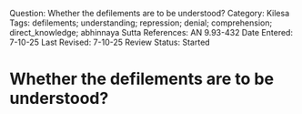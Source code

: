Question: Whether the defilements are to be understood?
Category: Kilesa
Tags: defilements; understanding; repression; denial; comprehension; direct_knowledge; abhinnaya
Sutta References: AN 9.93-432
Date Entered: 7-10-25
Last Revised: 7-10-25
Review Status: Started 

# Whether the defilements are to be understood?
